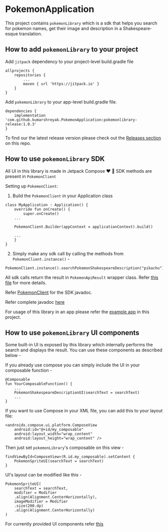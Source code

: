 # PokemonApplication
This project contains `pokemonLibrary` which is a sdk that helps you search for pokemon names, get their image and description in a Shakespeare-esque translation.

## How to add `pokemonLibrary` to your project
Add `jitpack` dependency to your project-level build.gradle file
```
allprojects {
	repositories {
		...
		maven { url 'https://jitpack.io' }
	}
}
```

Add `pokemonLibrary` to your app-level build.gradle file.
```
dependencies {
    implementation 'com.github.kumarshreyak.PokemonApplication:pokemonlibrary-release:1.0.3'
}
```
To find our the latest release version please check out the [Releases section](https://github.com/kumarshreyak/PokemonApplication/releases) on this repo.

## How to use `pokemonLibrary` SDK 
All UI in this library is made in Jetpack Compose ❤️ 🚀
SDK methods are present in `PokemonClient`

Setting up `PokemonClient`:

1. Build the `PokemonClient` in your Application class
```
class MyApplication : Application() {
    override fun onCreate() {
        super.onCreate()
	...
	
	PokemonClient.Builder(appContext = applicationContext).build()
	
	...
    }
}
```

2. Simply make any sdk call by calling the methods from `PokemonClient.instance()` -
```
PokemonClient.instance().searchPokemonShakespeareDescription("pikachu")
```

All sdk calls return the result in `PokemonApiResult` wrapper class. Refer [this file](https://github.com/kumarshreyak/PokemonApplication/blob/master/pokemonLibrary/src/main/java/com/shrek/pokemonlibrary/network/data/models/PokemonApiResult.kt) for more details.


Refer [PokemonClient](https://github.com/kumarshreyak/PokemonApplication/blob/master/gfmPartial/pokemon-library/com.shrek.pokemonlibrary.client/index.md) for the SDK javadoc.

Refer complete javadoc [here](https://github.com/kumarshreyak/PokemonApplication/blob/master/gfmPartial/index.md)

For usage of this library in an app please refer the [example app](https://github.com/kumarshreyak/PokemonApplication/tree/master/app) in this project.


## How to use `pokemonLibrary` UI components
Some built-in UI is exposed by this library which internally performs the search and displays the result. You can use these components as described below -

If you already use compose you can simply include the UI in your composable function -
```
@Composable
fun YourComposableFunction() {
	...
	PokemonShakespeareDescriptionUI(searchText = searchText)
	...
}
```

If you want to use Compose in your XML file, you can add this to your layout file:
```
<androidx.compose.ui.platform.ComposeView
    android:id="@+id/my_composable"
    android:layout_width="wrap_content"
    android:layout_height="wrap_content" />
```

Then just set `pokemonLibrary`'s composable on this view -
```
findViewById<ComposeView>(R.id.my_composable).setContent {
	PokemonSpriteUI(searchText = searchText)
}
```

UI's layout can be modified like this -
```
PokemonSpriteUI(
    searchText = searchText,
    modifier = Modifier
	.align(Alignment.CenterHorizontally),
    imageModifier = Modifier
	.size(200.dp)
	.align(Alignment.CenterHorizontally)
)
```

For currently provided UI components refer [this](https://github.com/kumarshreyak/PokemonApplication/blob/master/gfmPartial/pokemon-library/com.shrek.pokemonlibrary.client/index.md#functions) 
